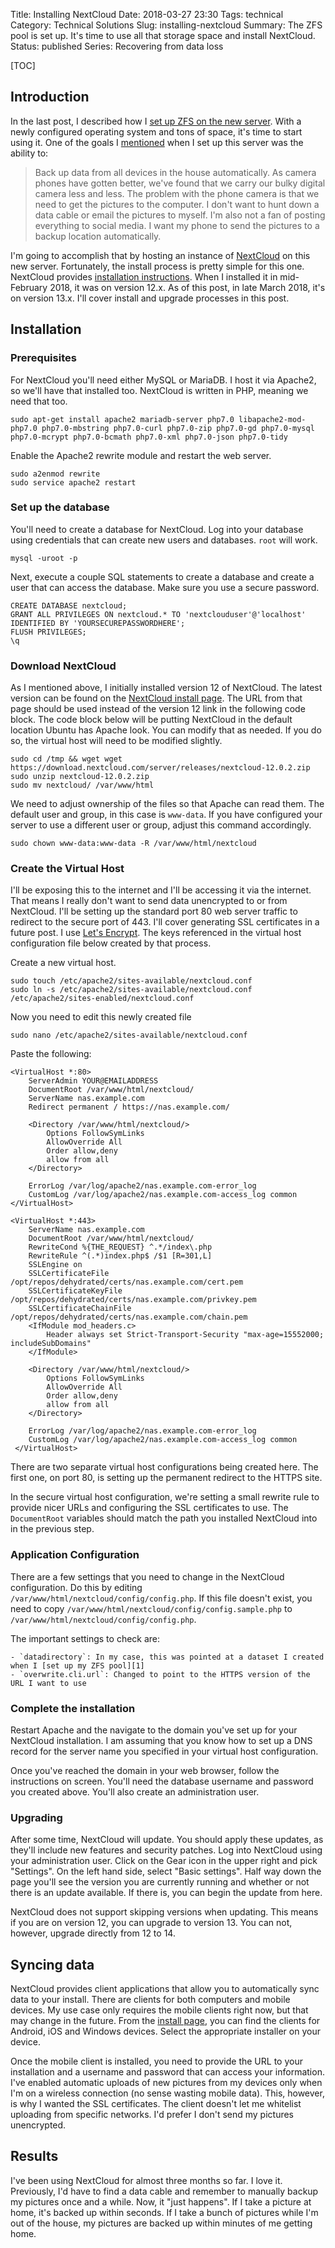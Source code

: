 Title: Installing NextCloud
Date: 2018-03-27 23:30
Tags: technical
Category: Technical Solutions
Slug: installing-nextcloud
Summary: The ZFS pool is set up. It's time to use all that storage space and install NextCloud.
Status: published
Series: Recovering from data loss

[TOC]

## Introduction

In the last post, I described how I [set up ZFS on the new server][1]. With a newly configured operating system and tons of space, it's time to start using it. One of the goals
I [mentioned][2] when I set up this server was the ability to: 

> Back up data from all devices in the house automatically. As camera phones have gotten better, we've found that we carry our bulky digital camera less and less. The problem
 with the phone camera is that we need to get the pictures to the computer. I don't want to hunt down a data cable or email the pictures to myself. I'm also not a fan of 
 posting everything to social media. I want my phone to send the pictures to a backup location automatically.
 
I'm going to accomplish that by hosting an instance of [NextCloud][3] on this new server. Fortunately, the install process is pretty simple for this one. NextCloud provides 
[installation instructions][4]. When I installed it in mid-February 2018, it was on version 12.x. As of this post, in late March 2018, it's on version 13.x. I'll cover install
and upgrade processes in this post.

## Installation

### Prerequisites 

For NextCloud you'll need either MySQL or MariaDB. I host it via Apache2, so we'll have that installed too. NextCloud is written in PHP, meaning we need that too.

    sudo apt-get install apache2 mariadb-server php7.0 libapache2-mod-php7.0 php7.0-mbstring php7.0-curl php7.0-zip php7.0-gd php7.0-mysql php7.0-mcrypt php7.0-bcmath php7.0-xml php7.0-json php7.0-tidy
	
Enable the Apache2 rewrite module and restart the web server.

    sudo a2enmod rewrite
	sudo service apache2 restart
	
### Set up the database

You'll need to create a database for NextCloud. Log into your database using credentials that can create new users and databases. `root` will work.

    mysql -uroot -p
	
Next, execute a couple SQL statements to create a database and create a user that can access the database. Make sure you use a secure password.

    CREATE DATABASE nextcloud;
	GRANT ALL PRIVILEGES ON nextcloud.* TO 'nextclouduser'@'localhost' IDENTIFIED BY 'YOURSECUREPASSWORDHERE';
	FLUSH PRIVILEGES;
	\q
	
### Download NextCloud

As I mentioned above, I initially installed version 12 of NextCloud. The latest version can be found on the [NextCloud install page][4]. The URL from that page should be
used instead of the version 12 link in the following code block. The code block below will be putting NextCloud in the default location Ubuntu has Apache look. You can modify
that as needed. If you do so, the virtual host will need to be modified slightly.

    sudo cd /tmp && wget wget https://download.nextcloud.com/server/releases/nextcloud-12.0.2.zip
	sudo unzip nextcloud-12.0.2.zip
	sudo mv nextcloud/ /var/www/html
	
We need to adjust ownership of the files so that Apache can read them. The default user and group, in this case is `www-data`. If you have configured your server to use a 
different user or group, adjust this command accordingly.

    sudo chown www-data:www-data -R /var/www/html/nextcloud
	
### Create the Virtual Host

I'll be exposing this to the internet and I'll be accessing it via the internet. That means I really don't want to send data unencrypted to or from NextCloud. I'll be setting
up the standard port 80 web server traffic to redirect to the secure port of 443. I'll cover generating SSL certificates in a future post. I use [Let's Encrypt][5]. The keys 
referenced in the virtual host configuration file below created by that process.

Create a new virtual host.

    sudo touch /etc/apache2/sites-available/nextcloud.conf
	sudo ln -s /etc/apache2/sites-available/nextcloud.conf /etc/apache2/sites-enabled/nextcloud.conf 
	
Now you need to edit this newly created file 

	sudo nano /etc/apache2/sites-available/nextcloud.conf 
	
Paste the following:

	<VirtualHost *:80>
		ServerAdmin YOUR@EMAILADDRESS
		DocumentRoot /var/www/html/nextcloud/
		ServerName nas.example.com
		Redirect permanent / https://nas.example.com/

		<Directory /var/www/html/nextcloud/>
			Options FollowSymLinks
			AllowOverride All
			Order allow,deny
			allow from all
		</Directory>

		ErrorLog /var/log/apache2/nas.example.com-error_log
		CustomLog /var/log/apache2/nas.example.com-access_log common
	</VirtualHost>

	<VirtualHost *:443>
		ServerName nas.example.com
		DocumentRoot /var/www/html/nextcloud/
		RewriteCond %{THE_REQUEST} ^.*/index\.php
		RewriteRule ^(.*)index.php$ /$1 [R=301,L]
		SSLEngine on
		SSLCertificateFile /opt/repos/dehydrated/certs/nas.example.com/cert.pem
		SSLCertificateKeyFile /opt/repos/dehydrated/certs/nas.example.com/privkey.pem
		SSLCertificateChainFile /opt/repos/dehydrated/certs/nas.example.com/chain.pem
		<IfModule mod_headers.c>
			Header always set Strict-Transport-Security "max-age=15552000; includeSubDomains"
		</IfModule>

		<Directory /var/www/html/nextcloud/>
			Options FollowSymLinks
			AllowOverride All
			Order allow,deny
			allow from all
		</Directory>

		ErrorLog /var/log/apache2/nas.example.com-error_log
		CustomLog /var/log/apache2/nas.example.com-access_log common
	 </VirtualHost>
	 
There are two separate virtual host configurations being created here. The first one, on port 80, is setting up the permanent redirect to the HTTPS site. 

In the secure virtual host configuration, we're setting a small rewrite rule to provide nicer URLs and configuring the SSL certificates to use. The `DocumentRoot` variables
should match the path you installed NextCloud into in the previous step.

### Application Configuration

There are a few settings that you need to change in the NextCloud configuration. Do this by editing `/var/www/html/nextcloud/config/config.php`. If this file doesn't exist, 
you need to copy `/var/www/html/nextcloud/config/config.sample.php` to `/var/www/html/nextcloud/config/config.php`.

The important settings to check are:

    - `datadirectory`: In my case, this was pointed at a dataset I created when I [set up my ZFS pool][1]
	- `overwrite.cli.url`: Changed to point to the HTTPS version of the URL I want to use

### Complete the installation

Restart Apache and the navigate to the domain you've set up for your NextCloud installation. I am assuming that you know how to set up a DNS record for the server name
you specified in your virtual host configuration.

Once you've reached the domain in your web browser, follow the instructions on screen. You'll need the database username and password you created above. You'll also create an
administration user. 

### Upgrading

After some time, NextCloud will update. You should apply these updates, as they'll include new features and security patches. Log into NextCloud using your administration user.
Click on the Gear icon in the upper right and pick "Settings". On the left hand side, select "Basic settings". Half way down the page you'll see the version you are currently
running and whether or not there is an update available. If there is, you can begin the update from here.

NextCloud does not support skipping versions when updating. This means if you are on version 12, you can upgrade to version 13. You can not, however, upgrade directly from 12 to 14. 

## Syncing data

NextCloud provides client applications that allow you to automatically sync data to your install. There are clients for both computers and mobile devices. My use case only
requires the mobile clients right now, but that may change in the future. From the [install page][4], you can find the clients for Android, iOS and Windows devices. Select
the appropriate installer on your device.

Once the mobile client is installed, you need to provide the URL to your installation and a username and password that can access your information. I've enabled automatic
uploads of new pictures from my devices only when I'm on a wireless connection (no sense wasting mobile data). This, however, is why I wanted the SSL certificates. The client
doesn't let me whitelist uploading from specific networks. I'd prefer I don't send my pictures unencrypted.

## Results

I've been using NextCloud for almost three months so far. I love it. Previously, I'd have to find a data cable and remember to manually backup my pictures once and a while. Now,
it "just happens". If I take a picture at home, it's backed up within seconds. If I take a bunch of pictures while I'm out of the house, my pictures are backed up within 
minutes of me getting home. 
	

	
 [1]: {filename}2018_02_15_setting_up_zfs_on_ubuntu.md
 [2]: {filename}2018_02_12_a_new_server_for_the_house.md
 [3]: https://nextcloud.com/
 [4]: https://nextcloud.com/install/
 [5]: https://letsencrypt.org/
 